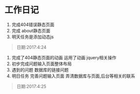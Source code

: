 # 工作日记
1. 完成404错误静态页面  
2. 完成  about静态页面  
3. 明天任务是添加动态js  
>日期:2017:4:24

  
1. 完成了404静态页面的动画  运用了动画  jquery相关操作
2. 初步完成问题输入页面整体布局 
3. 遇到的问题 数据库的链接问题
4. 明日任务 完善问题输入页面 弄清数据库与页面,后台等相关的联系  
>日期:2017:4:25
